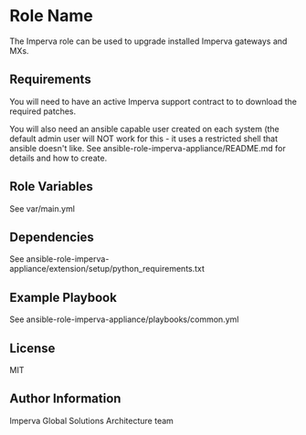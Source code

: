 Role Name
=========

The Imperva role can be used to upgrade installed Imperva gateways and MXs.

Requirements
------------

You will need to have an active Imperva support contract to to download the required patches.  

You will also need an ansible capable user created on each system (the default admin user will NOT work for this - it uses a restricted shell that ansible doesn't like.  See ansible-role-imperva-appliance/README.md for details and how to create.

Role Variables
--------------
See var/main.yml

Dependencies
------------
See ansible-role-imperva-appliance/extension/setup/python_requirements.txt

Example Playbook
----------------
See ansible-role-imperva-appliance/playbooks/common.yml

License
-------

MIT

Author Information
------------------

Imperva Global Solutions Architecture team

